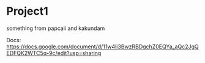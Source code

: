 # Project1
something from papcaii and kakundam

Docs: https://docs.google.com/document/d/11w4li3BwzRBDgchZ0EQYa_aQc2JgQEDFQK2WTC5q-9c/edit?usp=sharing
